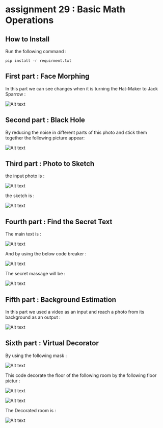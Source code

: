 # assignment 29 : Basic Math Operations

## How to Install
Run the following command :
```
pip install -r requirment.txt
```

## First part : Face Morphing
In this part we can see changes when it is turning the Hat-Maker to Jack Sparrow :

![Alt text](outputs/output_1_face_morphing.jpg)

## Second part : Black Hole
By reducing the noise in different parts of this photo and stick them together the following picture appear:

![Alt text](outputs/output_2_black_hole.jpg)

## Third part : Photo to Sketch
the input photo is :

![Alt text](inputs/input_3_myphoto.jpg)

the sketch is :

![Alt text](outputs/output_3_photo_to_sketch.jpg)

## Fourth part : Find the Secret Text
The main text is :

![Alt text](inputs/input_4_full.png)

And by using the below code breaker :

![Alt text](inputs/input_4_check.png)

The secret massage will be :

![Alt text](outputs/output_4_secret_text.png)

## Fifth part : Background Estimation
In this part we used a video as an input and reach a photo from its background as an output :

![Alt text](outputs/output_5_background_estimation.jpg)

## Sixth part : Virtual Decorator
By using the following mask :

![Alt text](inputs/input_6_mask.jpg)

This code decorate the floor of the following room by the following floor pictur :

![Alt text](inputs/input_6_room.jpg)

![Alt text](inputs/input_6_floor.jpg)

The Decorated room is :

![Alt text](outputs/output_6_virtual_decorator.jpg)